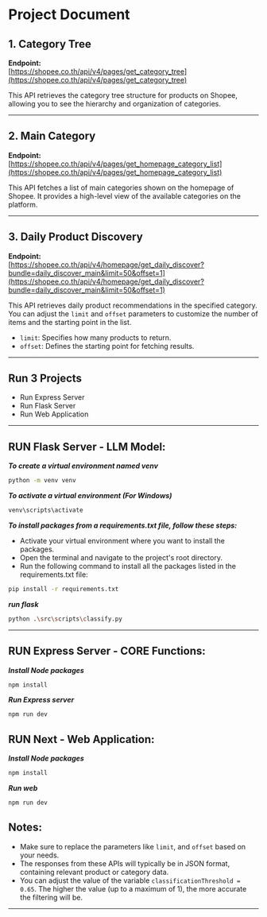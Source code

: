 # Project Document

## 1. Category Tree
**Endpoint:**  
[https://shopee.co.th/api/v4/pages/get_category_tree](https://shopee.co.th/api/v4/pages/get_category_tree)

This API retrieves the category tree structure for products on Shopee, allowing you to see the hierarchy and organization of categories.

---

## 2. Main Category
**Endpoint:**  
[https://shopee.co.th/api/v4/pages/get_homepage_category_list](https://shopee.co.th/api/v4/pages/get_homepage_category_list)

This API fetches a list of main categories shown on the homepage of Shopee. It provides a high-level view of the available categories on the platform.

---

## 3. Daily Product Discovery
**Endpoint:**  
[https://shopee.co.th/api/v4/homepage/get_daily_discover?bundle=daily_discover_main&limit=50&offset=1](https://shopee.co.th/api/v4/homepage/get_daily_discover?bundle=daily_discover_main&limit=50&offset=1)

This API retrieves daily product recommendations in the specified category. You can adjust the `limit` and `offset` parameters to customize the number of items and the starting point in the list.

- `limit`: Specifies how many products to return.
- `offset`: Defines the starting point for fetching results.

---

## Run 3 Projects
- Run Express Server
- Run Flask Server
- Run Web Application

---

## RUN Flask Server - LLM Model:
***To create a virtual environment named venv***

```bash
python -m venv venv
```

***To activate a virtual environment (For Windows)***

```bash
venv\scripts\activate
```

***To install packages from a requirements.txt file, follow these steps:***
- Activate your virtual environment where you want to install the packages.
- Open the terminal and navigate to the project's root directory.
- Run the following command to install all the packages listed in the requirements.txt file:

```bash
pip install -r requirements.txt
```

***run flask***

```bash
python .\src\scripts\classify.py
```

---


## RUN Express Server - CORE Functions:

***Install Node packages***
```bash
npm install
```

***Run Express server***
```bash
npm run dev
```

## RUN Next - Web Application:

***Install Node packages***
```bash
npm install
```

***Run web***
```bash
npm run dev
```

## Notes:
- Make sure to replace the parameters like  `limit`, and `offset` based on your needs.
- The responses from these APIs will typically be in JSON format, containing relevant product or category data.
- You can adjust the value of the variable `classificationThreshold = 0.65`. The higher the value (up to a maximum of 1), the more accurate the filtering will be.
---